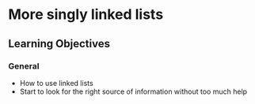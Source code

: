 # More singly linked lists
## Learning Objectives
### General
* How to use linked lists
* Start to look for the right source of information without too much help

